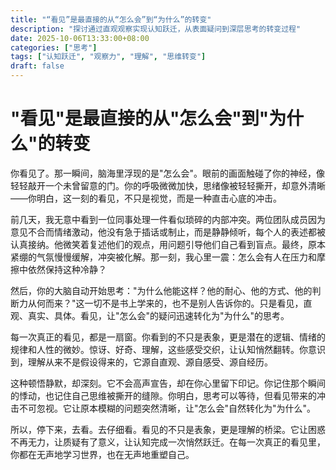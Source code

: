 ```yaml
---
title: "“看见”是最直接的从“怎么会”到“为什么”的转变"
description: "探讨通过直观观察实现认知跃迁，从表面疑问到深层思考的转变过程"
date: 2025-10-06T13:33:00+08:00
categories: ["思考"]
tags: ["认知跃迁", "观察力", "理解", "思维转变"]
draft: false
---
```


# "看见"是最直接的从"怎么会"到"为什么"的转变

你看见了。那一瞬间，脑海里浮现的是"怎么会"。眼前的画面触碰了你的神经，像轻轻敲开一个未曾留意的门。你的呼吸微微加快，思绪像被轻轻撕开，却意外清晰——你明白，这一刻的看见，不只是视觉，而是一种直击心底的冲击。

前几天，我无意中看到一位同事处理一件看似琐碎的内部冲突。两位团队成员因为意见不合而情绪激动，他没有急于插话或制止，而是静静倾听，每个人的表述都被认真接纳。他微笑着复述他们的观点，用问题引导他们自己看到盲点。最终，原本紧绷的气氛慢慢缓解，冲突被化解。那一刻，我心里一震：怎么会有人在压力和摩擦中依然保持这种冷静？

然后，你的大脑自动开始思考："为什么他能这样？他的耐心、他的方式、他的判断力从何而来？"这一切不是书上学来的，也不是别人告诉你的。只是看见，直观、真实、具体。看见，让"怎么会"的疑问迅速转化为"为什么"的思考。

每一次真正的看见，都是一扇窗。你看到的不只是表象，更是潜在的逻辑、情绪的规律和人性的微妙。惊讶、好奇、理解，这些感受交织，让认知悄然翻转。你意识到，理解从来不是假设得来的，它源自直观、源自感受、源自经历。

这种顿悟静默，却深刻。它不会高声宣告，却在你心里留下印记。你记住那个瞬间的悸动，也记住自己思维被撕开的缝隙。你明白，思考可以等待，但看见带来的冲击不可忽视。它让原本模糊的问题突然清晰，让"怎么会"自然转化为"为什么"。

所以，停下来，去看。去仔细看。看见的不只是表象，更是理解的桥梁。它让困惑不再无力，让质疑有了意义，让认知完成一次悄然跃迁。在每一次真正的看见里，你都在无声地学习世界，也在无声地重塑自己。
